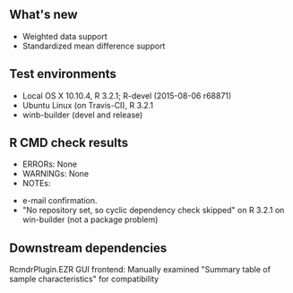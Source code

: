 ## What's new
* Weighted data support
* Standardized mean difference support

## Test environments
* Local OS X 10.10.4, R 3.2.1; R-devel (2015-08-06 r68871)
* Ubuntu Linux (on Travis-CI), R 3.2.1
* winb-builder (devel and release)

## R CMD check results
* ERRORs: None
* WARNINGs: None
* NOTEs:
 - e-mail confirmation.
 - "No repository set, so cyclic dependency check skipped" on R 3.2.1 on win-builder (not a package problem)

## Downstream dependencies
RcmdrPlugin.EZR GUI frontend: Manually examined "Summary table of sample characteristics" for compatibility

